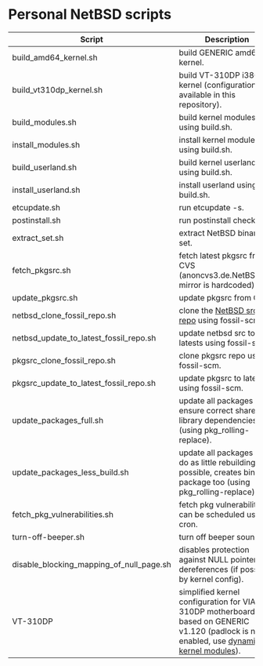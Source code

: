 # Personal NetBSD scripts #

Script | Description
------------ | -------------
build_amd64_kernel.sh | build GENERIC amd64 kernel.
build_vt310dp_kernel.sh | build VT-310DP i386 kernel (configuration is available in this repository).
build_modules.sh | build kernel modules using build.sh.
install_modules.sh | install kernel modules using build.sh.
build_userland.sh | build kernel userland using build.sh.
install_userland.sh | install userland using build.sh.
etcupdate.sh | run etcupdate -s.
postinstall.sh | run postinstall check.
extract_set.sh | extract NetBSD binary set.
fetch_pkgsrc.sh | fetch latest pkgsrc from CVS (anoncvs3.de.NetBSD.org mirror is hardcoded)
update_pkgsrc.sh | update pkgsrc from CVS
netbsd_clone_fossil_repo.sh | clone the [NetBSD src repo](https://src.fossil.netbsd.org/) using fossil-scm
netbsd_update_to_latest_fossil_repo.sh | update netbsd src to latests using fossil-scm.
pkgsrc_clone_fossil_repo.sh | clone pkgsrc repo using fossil-scm.
pkgsrc_update_to_latest_fossil_repo.sh | update pkgsrc to latest using fossil-scm.
update_packages_full.sh | update all packages and ensure correct shared library dependencies (using pkg_rolling-replace).
update_packages_less_build.sh |  update all packages but do as little rebuilding as possible, creates binary package too (using pkg_rolling-replace).
fetch_pkg_vulnerabilities.sh | fetch pkg vulnerabilities, can be scheduled using cron.
turn-off-beeper.sh | turn off beeper sound.	
disable_blocking_mapping_of_null_page.sh | disables protection against NULL pointer dereferences (if possible by kernel config).
VT-310DP | simplified kernel configuration for VIA VT-310DP motherboard based on GENERIC v1.120 (padlock is not enabled, use [dynamic kernel modules](http://netbsd.gw.com/cgi-bin/man-cgi?module+7+NetBSD-current)).
